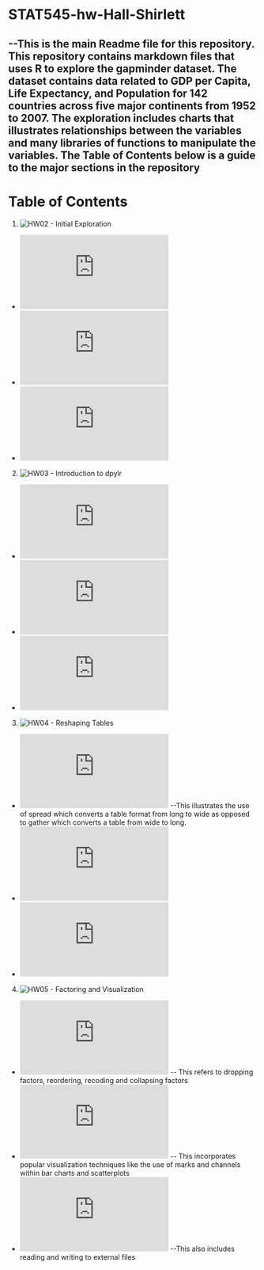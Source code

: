 # STAT545-hw-Hall-Shirlett

--This is the main Readme file for this repository. This repository contains markdown files that uses R to explore the gapminder dataset. The dataset contains data related to GDP per Capita, Life Expectancy, and Population for 142 countries across five major continents from 1952 to 2007. The exploration includes charts that illustrates relationships between the variables and many libraries of functions to manipulate the variables. The Table of Contents below is a guide to the major sections in the repository
---
# Table of Contents
1. ![HW02 - Initial Exploration](https://github.com/Shirlett/STAT545-hw-Hall-Shirlett/tree/master/HW02)
  + ![Smell Test the Data](https://github.com/Shirlett/STAT545-hw-Hall-Shirlett/blob/master/HW02/Gapminder_Explore.md#smell-test-the-data)
  + ![Explore the Variables](https://github.com/Shirlett/STAT545-hw-Hall-Shirlett/blob/master/HW02/Gapminder_Explore.md#explore-individual-variables)
  + ![Scatterplots](https://github.com/Shirlett/STAT545-hw-Hall-Shirlett/blob/master/HW02/Gapminder_Explore.md#scatterplot)
2.  ![HW03 - Introduction to dpylr](https://github.com/Shirlett/STAT545-hw-Hall-Shirlett/tree/master/HW03)
  + ![Get the Maximum and Minimum Values](https://github.com/Shirlett/STAT545-hw-Hall-Shirlett/blob/master/HW03/STAT545A_HW03.md#get-the-maximum-and-minimum-of-gdp-per-capita-for-all-continents)
  + ![Find the spread of values](https://github.com/Shirlett/STAT545-hw-Hall-Shirlett/blob/master/HW03/STAT545A_HW03.md#look-at-the-spread-of-gdp-per-capita-within-the-continents)
  + ![Change of Variables over Time](https://github.com/Shirlett/STAT545-hw-Hall-Shirlett/blob/master/HW03/STAT545A_HW03.md#how-is-life-expectancy-changing-over-time-on-different-continents)
3.  ![HW04 - Reshaping Tables](https://github.com/Shirlett/STAT545-hw-Hall-Shirlett/tree/master/HW04)
  +  ![Spreading - Long to Wide](https://github.com/Shirlett/STAT545-hw-Hall-Shirlett/blob/master/HW04/STAT545-HW04.md#reshaping)
  --This illustrates the use of spread which converts a table format from long to wide as opposed to gather which converts a table from wide to long.
  +  ![Joining Tables](https://github.com/Shirlett/STAT545-hw-Hall-Shirlett/blob/master/HW04/STAT545-HW04.md#activity-1---explore-different-types-of-join-between-gapminder-and-new-dataframe)
  +  ![Merging and Matching Tables](https://github.com/Shirlett/STAT545-hw-Hall-Shirlett/blob/master/HW04/STAT545-HW04.md#activity-3---merging-and-matching)
4.  ![HW05 - Factoring and Visualization](https://github.com/Shirlett/STAT545-hw-Hall-Shirlett/tree/master/HW05)
  + ![Factor Management](https://github.com/Shirlett/STAT545-hw-Hall-Shirlett/blob/master/HW05/STAT545-HW05.md#factor-management) -- This refers to dropping factors, reordering, recoding and collapsing factors
  + ![Visualization Techniques](https://github.com/Shirlett/STAT545-hw-Hall-Shirlett/blob/master/HW05/STAT545-HW05.md#visualization)
  -- This incorporates popular visualization techniques like the use of marks and channels within bar charts and scatterplots
  + ![Graphic Devices](https://github.com/Shirlett/STAT545-hw-Hall-Shirlett/blob/master/HW05/STAT545-HW05.md#graphic-devices)
  --This also includes reading and writing to external files
